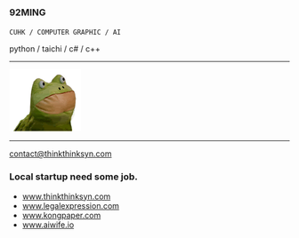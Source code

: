 ### 92MING 
`CUHK / COMPUTER GRAPHIC / AI`

python / taichi / c# / c++
_____________________________________________________________________________
![](/resources/frog.gif) 
_____________________________________________________________________________

contact@thinkthinksyn.com

### Local startup need some job.
- www.thinkthinksyn.com
- www.legalexpression.com
- www.kongpaper.com
- www.aiwife.io

